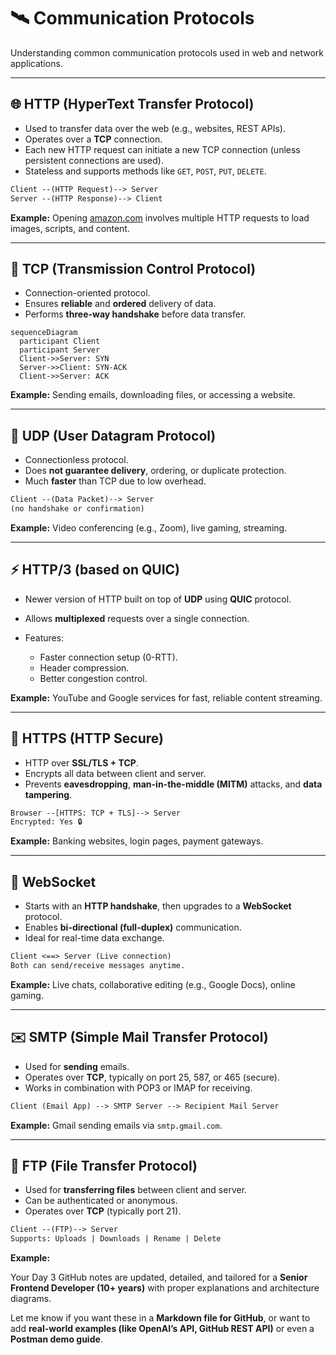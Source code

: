 

# 🛰️ Communication Protocols

Understanding common communication protocols used in web and network applications.

---

## 🌐 HTTP (HyperText Transfer Protocol)

* Used to transfer data over the web (e.g., websites, REST APIs).
* Operates over a **TCP** connection.
* Each new HTTP request can initiate a new TCP connection (unless persistent connections are used).
* Stateless and supports methods like `GET`, `POST`, `PUT`, `DELETE`.

```txt
Client --(HTTP Request)--> Server
Server --(HTTP Response)--> Client
```

**Example:**
Opening [amazon.com](https://amazon.com) involves multiple HTTP requests to load images, scripts, and content.

---

## 🔁 TCP (Transmission Control Protocol)

* Connection-oriented protocol.
* Ensures **reliable** and **ordered** delivery of data.
* Performs **three-way handshake** before data transfer.

```mermaid
sequenceDiagram
  participant Client
  participant Server
  Client->>Server: SYN
  Server->>Client: SYN-ACK
  Client->>Server: ACK
```

**Example:**
Sending emails, downloading files, or accessing a website.

---

## 🚀 UDP (User Datagram Protocol)

* Connectionless protocol.
* Does **not guarantee delivery**, ordering, or duplicate protection.
* Much **faster** than TCP due to low overhead.

```txt
Client --(Data Packet)--> Server
(no handshake or confirmation)
```

**Example:**
Video conferencing (e.g., Zoom), live gaming, streaming.

---

## ⚡ HTTP/3 (based on QUIC)

* Newer version of HTTP built on top of **UDP** using **QUIC** protocol.
* Allows **multiplexed** requests over a single connection.
* Features:

  * Faster connection setup (0-RTT).
  * Header compression.
  * Better congestion control.

**Example:**
YouTube and Google services for fast, reliable content streaming.

---

## 🔐 HTTPS (HTTP Secure)

* HTTP over **SSL/TLS + TCP**.
* Encrypts all data between client and server.
* Prevents **eavesdropping**, **man-in-the-middle (MITM)** attacks, and **data tampering**.

```txt
Browser --[HTTPS: TCP + TLS]--> Server
Encrypted: Yes 🔒
```

**Example:**
Banking websites, login pages, payment gateways.

---

## 🔄 WebSocket

* Starts with an **HTTP handshake**, then upgrades to a **WebSocket** protocol.
* Enables **bi-directional (full-duplex)** communication.
* Ideal for real-time data exchange.

```txt
Client <==> Server (Live connection)
Both can send/receive messages anytime.
```

**Example:**
Live chats, collaborative editing (e.g., Google Docs), online gaming.

---

## ✉️ SMTP (Simple Mail Transfer Protocol)

* Used for **sending** emails.
* Operates over **TCP**, typically on port 25, 587, or 465 (secure).
* Works in combination with POP3 or IMAP for receiving.

```txt
Client (Email App) --> SMTP Server --> Recipient Mail Server
```

**Example:**
Gmail sending emails via `smtp.gmail.com`.

---

## 📁 FTP (File Transfer Protocol)

* Used for **transferring files** between client and server.
* Can be authenticated or anonymous.
* Operates over **TCP** (typically port 21).

```txt
Client --(FTP)--> Server
Supports: Uploads | Downloads | Rename | Delete
```

**Example:**

Your Day 3 GitHub notes are updated, detailed, and tailored for a **Senior Frontend Developer (10+ years)** with proper explanations and architecture diagrams.

Let me know if you want these in a **Markdown file for GitHub**, or want to add **real-world examples (like OpenAI’s API, GitHub REST API)** or even a **Postman demo guide**.
